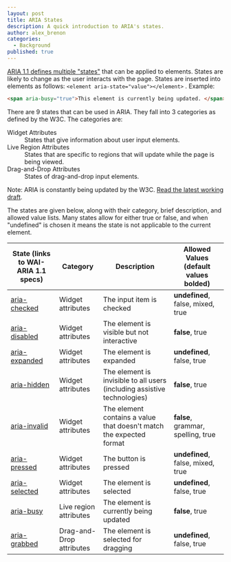 ```yaml
---
layout: post
title: ARIA States
description: A quick introduction to ARIA's states.
author: alex_brenon
categories:
  - Background
published: true
---
```

[ARIA 1.1 defines multiple "states"](https://www.w3.org/WAI/PF/aria-1.1/states_and_properties) that can be applied to elements. States are likely to change as the user interacts with the page. States are inserted into elements as follows: `<element aria-state="value"></element>` . Example:
```html
<span aria-busy="true">This element is currently being updated. </span>
```
There are 9 states that can be used in ARIA. They fall into 3 categories as defined by the W3C. The categories are:
<dl>
  <dt>Widget Attributes</dt>
  <dd>States that give information about user input elements.</dd>
  <dt>Live Region Attributes</dt>
  <dd>States that are specific to regions that will update while the page is being viewed.</dd>
  <dt>Drag-and-Drop Attributes</dt>
  <dd>States of drag-and-drop input elements.</dd>
</dl>

Note: ARIA is constantly being updated by the W3C. [Read the latest working draft](https://w3c.github.io/aria/).

The states are given below, along with their category, brief description, and allowed value lists. Many states allow for either true or false, and when "undefined" is chosen it means the state is not applicable to the current element. 

State (links to WAI-ARIA 1.1 specs) | Category | Description | Allowed Values (**default values bolded**)
---|---|---|---
[aria-checked](https://www.w3.org/WAI/PF/aria-1.1/states_and_properties#aria-checked) | Widget attributes | The input item is checked |**undefined**, false, mixed, true
[aria-disabled](https://www.w3.org/WAI/PF/aria-1.1/states_and_properties#aria-disabled) | Widget attributes | The element is visible but not interactive | **false**, true
[aria-expanded](https://www.w3.org/WAI/PF/aria-1.1/states_and_properties#aria-expanded) | Widget attributes | The element is expanded | **undefined**, false, true
[aria-hidden](https://www.w3.org/WAI/PF/aria-1.1/states_and_properties#aria-hidden) | Widget attributes | The element is invisible to all users (including assistive technologies) | **false**, true
[aria-invalid](https://www.w3.org/WAI/PF/aria-1.1/states_and_properties#aria-invalid) | Widget attributes | The element contains a value that doesn't match the expected format | **false**, grammar, spelling, true
[aria-pressed](https://www.w3.org/WAI/PF/aria-1.1/states_and_properties#aria-pressed) | Widget attributes | The button is pressed | **undefined**, false, mixed, true
[aria-selected](https://www.w3.org/WAI/PF/aria-1.1/states_and_properties#aria-selected) | Widget attributes | The element is selected | **undefined**, false, true
[aria-busy](https://www.w3.org/WAI/PF/aria-1.1/states_and_properties#aria-busy) | Live region attributes | The element is currently being updated | **false**, true
[aria-grabbed](https://www.w3.org/WAI/PF/aria-1.1/states_and_properties#aria-grabbed) | Drag-and-Drop attributes | The element is selected for dragging | **undefined**, false, true
